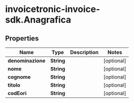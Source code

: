 # invoicetronic-invoice-sdk.Anagrafica

## Properties

Name | Type | Description | Notes
------------ | ------------- | ------------- | -------------
**denominazione** | **String** |  | [optional] 
**nome** | **String** |  | [optional] 
**cognome** | **String** |  | [optional] 
**titolo** | **String** |  | [optional] 
**codEori** | **String** |  | [optional] 


